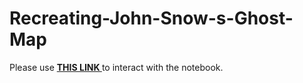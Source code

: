 # Recreating-John-Snow-s-Ghost-Map
Please use <a href="https://nbviewer.jupyter.org/github/kpourang/Recreating-John-Snow-s-Ghost-Map/blob/main/notebook.ipynb"> <b> THIS LINK </b></a> to interact with the notebook.
